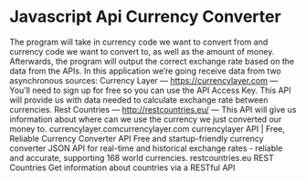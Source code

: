 # Javascript Api Currency Converter


The program will take in currency code we want to convert
from and currency code we want to convert to,
as well as the amount of money.
Afterwards, the program will output the correct exchange rate
based on the data from the APIs.
In this application we’re going receive data from two asynchronous sources:
Currency Layer — https://currencylayer.com —
You’ll need to sign up for free so you can use the API Access Key.
This API will provide us with data needed to calculate exchange rate
between currencies.
Rest Countries — http://restcountries.eu/ —
This API will give us information about where can we use the currency
we just converted our money to.
currencylayer.comcurrencylayer.com
currencylayer API | Free, Reliable Currency Converter API
Free and startup-friendly currency converter JSON API for real-time and historical exchange rates - reliable and accurate, supporting 168 world currencies.
restcountries.eu
REST Countries
Get information about countries via a RESTful API
